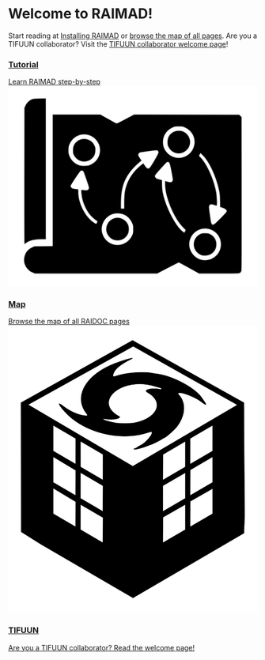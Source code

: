 # Welcome to RAIMAD!

Start reading at [Installing RAIMAD](pages/install.md)
or [browse the map of all pages](map.md).
Are you a TIFUUN collaborator?
Visit the [TIFUUN collaborator welcome page](pages/tifuun.md)!


<nav id="navgrid">
    <a href="pages/tutorial.html">
        <i class="fa-solid fa-graduation-cap icon"></i>
        <h3>Tutorial</h3>
        Learn RAIMAD step-by-step
    </a>
    <a href="map.html">
        <img
            src="img/doc/map-traced.svg"
            alt="map icon"
            class="icon"
            >
        <h3>Map</h3>
        Browse the map of all RAIDOC pages
    </a>
    <a href="pages/tifuun.html">
        <img
            src="img/doc/tifuun-mono.svg"
            alt="tifuun icon"
            class="icon"
            >
        <h3>TIFUUN</h3>
        Are you a TIFUUN collaborator?
        Read the welcome page!
    </a>
</nav>

<!--


```dot exec hide-input
digraph D {
    a -> b -> c;
}
```

```
unidentified code
```

```python
import marko
marko.magic(1, 'string')
```

```python exec filename=wtf.py
import os

some_var = os.getcwd()
print(some_var)

```

```python exec filename="my_script.py"
print('hello world')
print(some_var)
```

```python exec
import pycif as pc

snowman = pc.Snowman()
show(snowman)

```

```python exec
exporter = pc.CIFExporter(snowman)
exporter.export_cif()
show(exporter.as_dot())
```
-->

